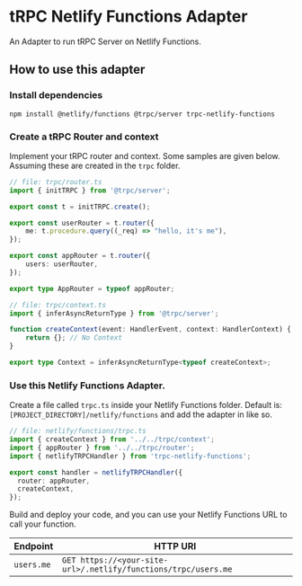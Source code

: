 # tRPC Netlify Functions Adapter

An Adapter to run tRPC Server on Netlify Functions.

## How to use this adapter

### Install dependencies

```shell
npm install @netlify/functions @trpc/server trpc-netlify-functions
```

### Create a tRPC Router and context

Implement your tRPC router and context. Some samples are given below. Assuming these are created in the `trpc` folder.

```ts
// file: trpc/router.ts
import { initTRPC } from '@trpc/server';

export const t = initTRPC.create();

export const userRouter = t.router({
    me: t.procedure.query((_req) => "hello, it's me"),
});

export const appRouter = t.router({
    users: userRouter,
});

export type AppRouter = typeof appRouter;

```

```ts
// file: trpc/context.ts
import { inferAsyncReturnType } from '@trpc/server';

function createContext(event: HandlerEvent, context: HandlerContext) {
    return {}; // No Context
}

export type Context = inferAsyncReturnType<typeof createContext>;
```

### Use this Netlify Functions Adapter.

Create a file called `trpc.ts` inside your Netlify Functions folder. Default is: `[PROJECT_DIRECTORY]/netlify/functions`
and add the adapter in like so.

```ts
// file: netlify/functions/trpc.ts
import { createContext } from '../../trpc/context';
import { appRouter } from '../../trpc/router';
import { netlifyTRPCHandler } from 'trpc-netlify-functions';

export const handler = netlifyTRPCHandler({
  router: appRouter,
  createContext,
});
```

Build and deploy your code, and you can use your Netlify Functions URL to call your function.

| Endpoint   | HTTP URI                                                       |
|------------|----------------------------------------------------------------|
| `users.me` | `GET https://<your-site-url>/.netlify/functions/trpc/users.me` | 
